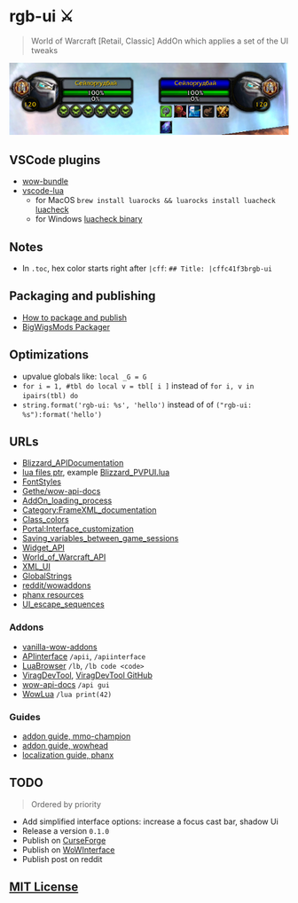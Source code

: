 # rgb-ui ⚔️

> World of Warcraft [Retail, Classic] AddOn which applies a set of the UI tweaks

![UI-preview](screenshot.png)

## VSCode plugins

- [wow-bundle](https://marketplace.visualstudio.com/items?itemName=Septh.wow-bundle)
- [vscode-lua](https://marketplace.visualstudio.com/items?itemName=trixnz.vscode-lua)
  - for MacOS `brew install luarocks && luarocks install luacheck` [luacheck](https://github.com/mpeterv/luacheck)
  - for Windows [luacheck binary](https://github.com/mpeterv/luacheck#windows-binary-download)

## Notes

- In `.toc`, hex color starts right after `|cff`: `## Title: |cffc41f3brgb-ui`

## Packaging and publishing

- [How to package and publish](https://www.wowinterface.com/forums/showthread.php?t=55801)
- [BigWigsMods Packager](https://github.com/BigWigsMods/packager)

## Optimizations

- upvalue globals like: `local _G = G`
- `for i = 1, #tbl do local v = tbl[ i ]` instead of  `for i, v in ipairs(tbl) do`
- `string.format('rgb-ui: %s', 'hello')` instead of of `("rgb-ui: %s"):format('hello')`

## URLs

- [Blizzard_APIDocumentation](https://www.townlong-yak.com/framexml/live/Blizzard_APIDocumentation)
- [lua files ptr](https://www.townlong-yak.com/framexml/ptr), example [Blizzard_PVPUI.lua](https://www.townlong-yak.com/framexml/ptr/Blizzard_PVPUI/Blizzard_PVPUI.lua)
- [FontStyles](https://www.townlong-yak.com/framexml/29701/SharedFontStyles.xml)
- [Gethe/wow-api-docs](https://github.com/Gethe/wow-api-docs)
- [AddOn_loading_process](https://wow.gamepedia.com/AddOn_loading_process)
- [Category:FrameXML_documentation](https://wow.gamepedia.com/Category:FrameXML_documentation)
- [Class_colors](https://wow.gamepedia.com/Class_colors)
- [Portal:Interface_customization](https://wowwiki.fandom.com/wiki/Portal:Interface_customization)
- [Saving_variables_between_game_sessions](https://wowwiki.fandom.com/wiki/Saving_variables_between_game_sessions)
- [Widget_API](https://wowwiki.fandom.com/wiki/Widget_API)
- [World_of_Warcraft_API](https://wowwiki.fandom.com/wiki/World_of_Warcraft_API)
- [XML_UI](https://wowwiki.fandom.com/wiki/XML_UI)
- [GlobalStrings](https://www.townlong-yak.com/framexml/beta/GlobalStrings.lua)
- [reddit/wowaddons](https://www.reddit.com/r/wowaddons)
- [phanx resources](https://phanx.net/addons/resources)
- [UI_escape_sequences](https://wow.gamepedia.com/UI_escape_sequences)

### Addons

- [vanilla-wow-addons](https://github.com/ericraio/vanilla-wow-addons)
- [APIinterface](https://www.curseforge.com/wow/addons/apiinterface) `/apii`, `/apiinterface`
- [LuaBrowser](https://www.wowinterface.com/downloads/info12970-LuaBrowser.html) `/lb`, `/lb code <code>`
- [ViragDevTool](https://www.curseforge.com/wow/addons/varrendevtool), [ViragDevTool GitHub](https://github.com/varren/ViragDevTool/)
- [wow-api-docs](https://github.com/Gethe/wow-api-docs) `/api gui`
- [WowLua](https://www.curseforge.com/wow/addons/wowlua) `/lua print(42)`

### Guides

- [addon guide, mmo-champion](https://www.mmo-champion.com/threads/817817-Creating-Your-Own-WoW-Addon)
- [addon guide, wowhead](https://www.wowhead.com/guide=1949/wow-addon-writing-guide-part-one-how-to-make-your-first-addon)
- [localization guide, phanx](https://phanx.net/addons/tutorials/localize)

## TODO

> Ordered by priority

- Add simplified interface options: increase a focus cast bar, shadow Ui
- Release a version `0.1.0`
- Publish on [CurseForge](https://authors.curseforge.com/knowledge-base/world-of-warcraft/527-preparing-the-packagemeta-file)
- Publish on [WoWInterface](https://www.wowinterface.com/forums/showthread.php?t=51553)
- Publish post on reddit

## [MIT License](LICENSE.md)

